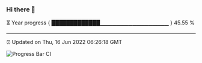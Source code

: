 ### Hi there 👋

⏳ Year progress { █████████████▁▁▁▁▁▁▁▁▁▁▁▁▁▁▁▁▁ } 45.55 %

---

⏰ Updated on Thu, 16 Jun 2022 06:26:18 GMT

![Progress Bar CI](https://github.com/ZhaoGui/ZhaoGui/workflows/Progress%20Bar%20CI/badge.svg)
